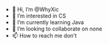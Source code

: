 - 👋 Hi, I’m @WhyXic
- 👀 I’m interested in CS
- 🌱 I’m currently learning Java
- 💞️ I’m looking to collaborate on none
- 📫 How to reach me don't

<!---
WhyXic/WhyXic is a ✨ special ✨ repository because its `README.md` (this file) appears on your GitHub profile.
You can click the Preview link to take a look at your changes.
--->

